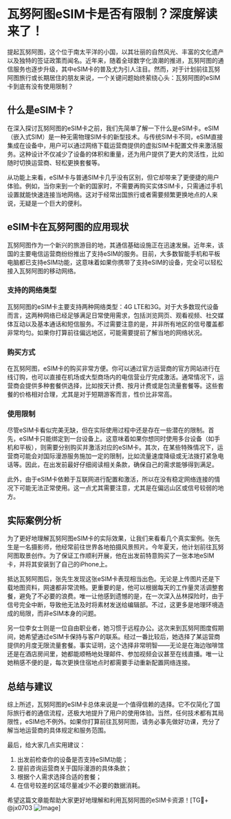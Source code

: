# 瓦努阿图eSIM卡是否有限制？深度解读来了！

提起瓦努阿图，这个位于南太平洋的小国，以其壮丽的自然风光、丰富的文化遗产以及独特的签证政策而闻名。近年来，随着全球数字化浪潮的推进，瓦努阿图的通信服务也逐步升级，其中eSIM卡的普及尤为引人注目。然而，对于计划前往瓦努阿图旅行或长期居住的朋友来说，一个关键问题始终萦绕心头：瓦努阿图的eSIM卡到底有没有使用限制？

## 什么是eSIM卡？

在深入探讨瓦努阿图的eSIM卡之前，我们先简单了解一下什么是eSIM卡。eSIM（嵌入式SIM）是一种无需物理SIM卡的新型技术。与传统SIM卡不同，eSIM直接集成在设备中，用户可以通过网络下载运营商提供的虚拟SIM卡配置文件来激活服务。这种设计不仅减少了设备的体积和重量，还为用户提供了更大的灵活性，比如随时切换运营商、轻松更换套餐等。

从功能上来看，eSIM卡与普通SIM卡几乎没有区别，但它却带来了更便捷的用户体验。例如，当你来到一个新的国家时，不需要再购买实体SIM卡，只需通过手机设置就能快速连接当地网络。这对于经常出国旅行或者需要频繁更换地点的人来说，无疑是一个巨大的便利。

## eSIM卡在瓦努阿图的应用现状

瓦努阿图作为一个新兴的旅游目的地，其通信基础设施正在迅速发展。近年来，该国的主要电信运营商纷纷推出了支持eSIM的服务。目前，大多数智能手机和平板电脑都已支持eSIM功能，这意味着如果你携带了支持eSIM的设备，完全可以轻松接入瓦努阿图的移动网络。

### 支持的网络类型

瓦努阿图的eSIM卡主要支持两种网络类型：4G LTE和3G。对于大多数现代设备而言，这两种网络已经足够满足日常使用需求，包括浏览网页、观看视频、社交媒体互动以及基本通话和短信服务。不过需要注意的是，并非所有地区的信号覆盖都非常均匀。如果你打算前往偏远地区，可能需要提前了解当地的网络状况。

### 购买方式

在瓦努阿图，eSIM卡的购买非常方便。你可以通过官方运营商的官方网站进行在线订购，也可以直接在机场或大型商场内的电信营业厅完成激活。通常情况下，运营商会提供多种套餐供选择，比如按天计费、按月计费或是包流量套餐等。这些套餐的价格相对合理，尤其是对于短期游客而言，性价比非常高。

### 使用限制

尽管eSIM卡看似完美无缺，但在实际使用过程中还是存在一些潜在的限制。首先，eSIM卡只能绑定到一台设备上。这意味着如果你想同时使用多台设备（如手机和平板），则需要分别购买并激活对应的eSIM卡。其次，在某些特殊情况下，运营商可能会对国际漫游服务施加一定的限制，比如流量速度降级或无法拨打紧急电话等。因此，在出发前最好仔细阅读相关条款，确保自己的需求能够得到满足。

此外，由于eSIM卡依赖于互联网进行配置和激活，所以在没有稳定网络连接的情况下可能无法正常使用。这一点尤其需要注意，尤其是在偏远山区或信号较弱的地方。

## 实际案例分析

为了更好地理解瓦努阿图eSIM卡的实际效果，让我们来看看几个真实案例。张先生是一名摄影师，他经常前往世界各地拍摄风景照片。今年夏天，他计划前往瓦努阿图取景创作。为了保证工作顺利开展，他在出发前特意购买了一张本地eSIM卡，并将其安装到了自己的iPhone上。

抵达瓦努阿图后，张先生发现这张eSIM卡表现相当出色。无论是上传图片还是下载地图资料，网速都非常流畅。更重要的是，他可以根据每天的工作量灵活调整套餐，避免了不必要的浪费。唯一让他感到遗憾的是，在一次深入丛林探险时，由于信号完全中断，导致他无法及时将素材发送给编辑部。不过，这更多是地理环境造成的局限，而非eSIM本身的问题。

另一位李女士则是一位自由职业者，她习惯于远程办公。这次来到瓦努阿图度假期间，她希望通过eSIM卡保持与客户的联系。经过一番比较后，她选择了某运营商提供的月度无限流量套餐。事实证明，这个选择非常明智——无论是在海边咖啡馆还是在酒店房间里，她都能顺畅地处理邮件、参加视频会议甚至在线直播。唯一让她稍感不便的是，每次更换住宿地点时都需要手动重新配置网络连接。

## 总结与建议

综上所述，瓦努阿图的eSIM卡总体来说是一个值得信赖的选择。它不仅简化了国际旅行者的通信流程，还极大地提升了用户的使用体验。当然，任何技术都有其局限性，eSIM也不例外。如果你打算前往瓦努阿图，请务必事先做好功课，充分了解当地运营商的具体规定和服务范围。

最后，给大家几点实用建议：
1. 出发前检查你的设备是否支持eSIM功能；
2. 提前咨询运营商关于国际漫游的具体条款；
3. 根据个人需求选择合适的套餐；
4. 在信号较差的区域尽量减少不必要的数据消耗。

希望这篇文章能帮助大家更好地理解和利用瓦努阿图的eSIM卡资源！[TG💪+ @jx0703 ![Image](https://github.com/user-attachments/assets/dbca1d08-cadb-493c-b0ec-ad6f7a83f270)]